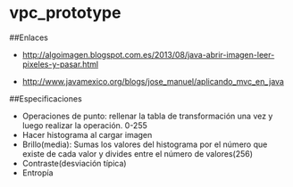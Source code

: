 # vpc_prototype

##Enlaces
* http://algoimagen.blogspot.com.es/2013/08/java-abrir-imagen-leer-pixeles-y-pasar.html

* http://www.javamexico.org/blogs/jose_manuel/aplicando_mvc_en_java

##Especificaciones 
- Operaciones de punto: rellenar la tabla de transformación una vez y luego realizar la operación. 0-255
- Hacer histograma al cargar imagen
- Brillo(media): Sumas los valores del histograma por el número que existe de cada valor y divides entre el número de valores(256)
- Contraste(desviación típica)
- Entropía
